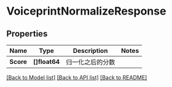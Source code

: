 # VoiceprintNormalizeResponse

## Properties
Name | Type | Description | Notes
------------ | ------------- | ------------- | -------------
**Score** | **[]float64** | 归一化之后的分数 | 

[[Back to Model list]](../README.md#documentation-for-models) [[Back to API list]](../README.md#documentation-for-api-endpoints) [[Back to README]](../README.md)



